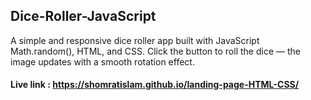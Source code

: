 ## Dice-Roller-JavaScript
A simple and responsive dice roller app built with JavaScript Math.random(), HTML, and CSS. Click the button to roll the dice — the image updates with a smooth rotation effect.
#### Live link : https://shomratislam.github.io/landing-page-HTML-CSS/
